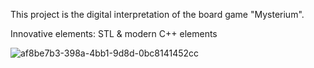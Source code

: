 This project is the digital interpretation of the board game "Mysterium".

Innovative elements: STL & modern C++ elements

![af8be7b3-398a-4bb1-9d8d-0bc8141452cc](https://user-images.githubusercontent.com/79575344/154056135-73d4664a-2e34-45fd-ad1c-086f0e80383c.jpg)
